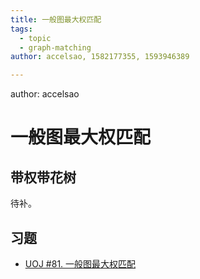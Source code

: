 ```yaml
---
title: 一般图最大权匹配
tags:
  - topic
  - graph-matching
author: accelsao, 1582177355, 1593946389

---
```


author: accelsao

# 一般图最大权匹配

## 带权带花树

待补。

## 习题

-  [UOJ #81. 一般图最大权匹配](https://uoj.ac/problem/81) 
